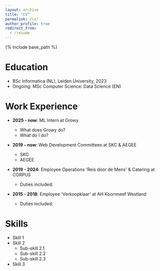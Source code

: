 ```yaml
---
layout: archive
title: "CV"
permalink: /cv/
author_profile: true
redirect_from:
  - /resume
---
```


{% include base_path %}

Education
======
* BSc Informatica (NL), Leiden University, 2023
* Ongoing: MSc Computer Science: Data Science (EN)

Work Experience
======
* **2025 - now**: ML Intern at Growy
  * What does Growy do?
  * What do I do?

* **2019 - now**: Web Development Committees at SKC & AEGEE
  * SKC
  * AEGEE

* **2019 - 2024**: Employee Operations 'Reis door de Mens' & Catering at CORPUS 
  * Duties included: 

* **2015 - 2018**: Employee 'Verkoopklaar' at AH Koornneef Westland
  * Duties included: 
  
Skills
======
* Skill 1
* Skill 2
  * Sub-skill 2.1
  * Sub-skill 2.2
  * Sub-skill 2.3
* Skill 3
